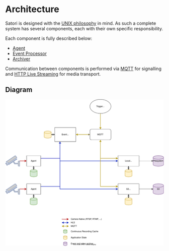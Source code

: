 # Architecture

Satori is designed with the [UNIX philosophy](https://en.wikipedia.org/wiki/Unix_philosophy#Do_One_Thing_and_Do_It_Well) in mind.
As such a complete system has several components, each with their own specific responsibility.

Each component is fully described below:

- [Agent](../agent/)
- [Event Processor](../event-processor/)
- [Archiver](../archiver/)

Communication between components is performed via [MQTT](https://wikipedia.org/wiki/MQTT) for signalling and [HTTP Live Streaming](https://wikipedia.org/wiki/HTTP_Live_Streaming) for media transport.

## Diagram

![Architecture Diagram](./architecture.svg)
